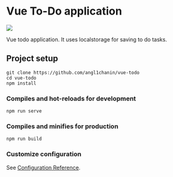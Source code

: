 # Vue To-Do application
![](https://github.com/angl1chanin/vue-todo/assets/68481069/1141febc-f71a-4464-ac2e-a53c70d81710)

Vue todo application. It uses localstorage for saving to do tasks.

## Project setup
```
git clone https://github.com/angl1chanin/vue-todo
cd vue-todo
npm install
```

### Compiles and hot-reloads for development
```
npm run serve
```

### Compiles and minifies for production
```
npm run build
```

### Customize configuration
See [Configuration Reference](https://cli.vuejs.org/config/).
